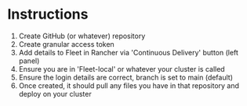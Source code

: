# Instructions

1. Create GitHub (or whatever) repository
2. Create granular access token
3. Add details to Fleet in Rancher via 'Continuous Delivery' button (left panel)
4. Ensure you are in 'Fleet-local' or whatever your cluster is called
5. Ensure the login details are correct, branch is set to main (default)
6. Once created, it should pull any files you have in that repository and deploy on your cluster
